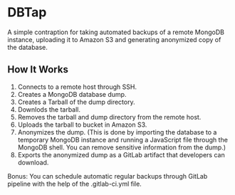 # DBTap

A simple contraption for taking automated backups of a remote MongoDB instance, uploading it to Amazon S3 and generating anonymized copy of the database.

## How It Works

1. Connects to a remote host through SSH.
2. Creates a MongoDB database dump.
3. Creates a Tarball of the dump directory.
4. Downlods the tarball.
5. Removes the tarball and dump directory from the remote host.
6. Uploads the tarball to bucket in Amazon S3.
7. Anonymizes the dump. (This is done by importing the database to a temporary MongoDB instance and running a JavaScript file through the MongoDB shell. You can remove sensitive information from the dump.)
8. Exports the anonymized dump as a GitLab artifact that developers can download.

Bonus: You can schedule automatic regular backups through GitLab pipeline with the help of the .gitlab-ci.yml file.
